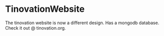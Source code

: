 TinovationWebsite
=================

The tinovation website is now a different design. Has a mongodb database.
Check it out @ tinovation.org.
